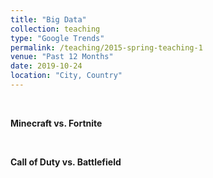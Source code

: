 ```yaml
---
title: "Big Data"
collection: teaching
type: "Google Trends"
permalink: /teaching/2015-spring-teaching-1
venue: "Past 12 Months"
date: 2019-10-24
location: "City, Country"
---
```


<br>

<b>Minecraft vs. Fortnite</b>

<script type="text/javascript" src="https://ssl.gstatic.com/trends_nrtr/1982_RC01/embed_loader.js"></script> <script type="text/javascript"> trends.embed.renderExploreWidget("TIMESERIES", {"comparisonItem":[{"keyword":"minecraft","geo":"US","time":"today 12-m"},{"keyword":"fortnite","geo":"US","time":"today 12-m"}],"category":0,"property":""}, {"exploreQuery":"geo=US&q=minecraft,fortnite&date=today 12-m,today 12-m","guestPath":"https://trends.google.com:443/trends/embed/"}); </script> 

<br>

<b>Call of Duty vs. Battlefield</b>

<script type="text/javascript" src="https://ssl.gstatic.com/trends_nrtr/1982_RC01/embed_loader.js"></script> <script type="text/javascript"> trends.embed.renderExploreWidget("TIMESERIES", {"comparisonItem":[{"keyword":"call of duty","geo":"US","time":"today 12-m"},{"keyword":"battlefield","geo":"US","time":"today 12-m"}],"category":0,"property":""}, {"exploreQuery":"geo=US&q=call%20of%20duty,battlefield&date=today 12-m,today 12-m","guestPath":"https://trends.google.com:443/trends/embed/"}); </script> 

